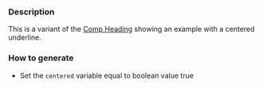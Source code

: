 ### Description
This is a variant of the [Comp Heading](./?p=atoms-comp-heading) showing an example with a centered underline.

### How to generate
* Set the `centered` variable equal to boolean value true
